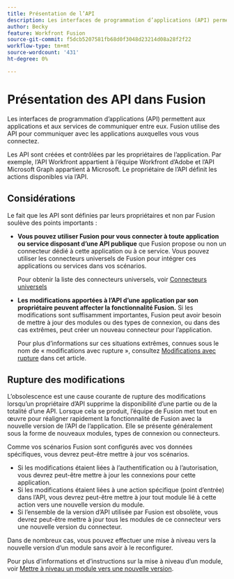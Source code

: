 ```yaml
---
title: Présentation de l’API
description: Les interfaces de programmation d’applications (API) permettent aux applications et aux services de communiquer entre eux. Fusion utilise des API pour communiquer avec l’application à laquelle vous vous connectez. Chaque application dispose d’une API distincte.
author: Becky
feature: Workfront Fusion
source-git-commit: f5dcb5207581fb68d0f3048d23214d08a28f2f22
workflow-type: tm+mt
source-wordcount: '431'
ht-degree: 0%

---
```


# Présentation des API dans Fusion

<!--Add me to TOCs-->

Les interfaces de programmation d’applications (API) permettent aux applications et aux services de communiquer entre eux. Fusion utilise des API pour communiquer avec les applications auxquelles vous vous connectez.

Les API sont créées et contrôlées par les propriétaires de l’application. Par exemple, l’API Workfront appartient à l’équipe Workfront d’Adobe et l’API Microsoft Graph appartient à Microsoft. Le propriétaire de l’API définit les actions disponibles via l’API.

## Considérations

Le fait que les API sont définies par leurs propriétaires et non par Fusion soulève des points importants :

* **Vous pouvez utiliser Fusion pour vous connecter à toute application ou service disposant d’une API publique** que Fusion propose ou non un connecteur dédié à cette application ou à ce service. Vous pouvez utiliser les connecteurs universels de Fusion pour intégrer ces applications ou services dans vos scénarios.

  Pour obtenir la liste des connecteurs universels, voir [Connecteurs universels](/help/workfront-fusion/references/apps-and-modules/apps-and-modules-toc.md#universal-connectors)

* **Les modifications apportées à l’API d’une application par son propriétaire peuvent affecter la fonctionnalité Fusion.** Si les modifications sont suffisamment importantes, Fusion peut avoir besoin de mettre à jour des modules ou des types de connexion, ou dans des cas extrêmes, peut créer un nouveau connecteur pour l’application.

  Pour plus d’informations sur ces situations extrêmes, connues sous le nom de « modifications avec rupture », consultez [Modifications avec rupture](#breaking-changes) dans cet article.


## Rupture des modifications

L’obsolescence est une cause courante de rupture des modifications lorsqu’un propriétaire d’API supprime la disponibilité d’une partie ou de la totalité d’une API. Lorsque cela se produit, l’équipe de Fusion met tout en œuvre pour réaligner rapidement la fonctionnalité de Fusion avec la nouvelle version de l’API de l’application. Elle se présente généralement sous la forme de nouveaux modules, types de connexion ou connecteurs.

Comme vos scénarios Fusion sont configurés avec vos données spécifiques, vous devrez peut-être mettre à jour vos scénarios.

* Si les modifications étaient liées à l’authentification ou à l’autorisation, vous devrez peut-être mettre à jour les connexions pour cette application.
* Si les modifications étaient liées à une action spécifique (point d’entrée) dans l’API, vous devrez peut-être mettre à jour tout module lié à cette action vers une nouvelle version du module.
* Si l’ensemble de la version d’API utilisée par Fusion est obsolète, vous devrez peut-être mettre à jour tous les modules de ce connecteur vers une nouvelle version du connecteur.

Dans de nombreux cas, vous pouvez effectuer une mise à niveau vers la nouvelle version d’un module sans avoir à le reconfigurer.

Pour plus d’informations et d’instructions sur la mise à niveau d’un module, voir [Mettre à niveau un module vers une nouvelle version](/help/workfront-fusion/manage-scenarios/update-module-to-new-version.md).

